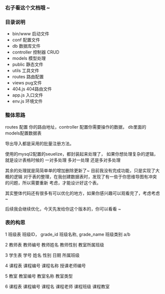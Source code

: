 ###  右子看这个文档哦 ~ 

### 目录说明
-   bin/www 启动文件
-   conf 配置文件
-   db 数据库文件
-   controller 控制器 CRUD
-   models  模型处理
-   public  静态文件
-   utils   工具文件
-   routes  路由配置
-   views   pug文件
-   404.js  404路由文件
-   app.js  入口文件
-   env.js  环境文件
### 
<!-- 启动说明：npm run dev 就可启动  前提是你安装了nodemon 这个包 -->
<!-- ./node_modules/.bin/nodemon bin/www -->
<!-- 我是全局安装，所以我直接使用的nodemon启动 -->

### 整体思路
routes 配置 你的路由地址，controller 配置你需要操作的数据， db里面的models配置数据表

导出导入都是采用的批量注册方法。

使用的mysql2配置的seuelize，都封装起来处理了，
如果你想处理复杂的逻辑，就是设计表格时候的
一对多处理
多对一处理
还是多对多处理

其余的处理就是简简单单的增加删除更新了~ 目前我没有完成功能，只是实现了大概的逻辑
对于表的整理，在我创建数据表时，发现了有一些于你思维导图有冲突的问题，所以需要重新
考虑，才能设计好这个表。

其实整体代码还有很多有可以优化的地方，如果你感兴趣可以观看完了，考虑考虑~ 

后续我会继续优化，今天先发给你这个版本的，你可以看看 ~ 



###  表的构思

1 班级表
班级ID， grade_id 
班级名称, grade_name
班级类别  a/b  

2 教师表 
教师编号
教师姓名
教师性别
教室所属班级

3 学生表
学号
姓名
性别
日期
所属班级

4 课程表
课程编号
课程名称
授课老师编号

5 教室
教室编号
教室名称
教室类型

6 课程表
课程编号
课程名
课程老师
课程班级
课程教室

